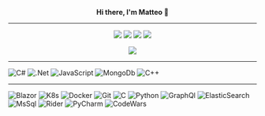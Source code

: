 <p align="center">
  <strong>Hi there, I'm Matteo 👋</strong>
</p>

---

<p align="center">
  <a href="https://linkedin.com/in/matteo-t-10124020"><img src="https://img.shields.io/badge/-Matteo%20Tosato-0077B5?style=flat&logo=Linkedin&logoColor=white" /></a>
  <a href="https://instagram.com/blualchemico"><img src="https://img.shields.io/badge/-@blualchemico-E4405F?style=flat&logo=Instagram&logoColor=white" /></a>
  <a href="https://www.pinterest.com/matteotosato"><img src="https://img.shields.io/badge/-@matteotosato-BD081C?style=flat&logo=Pinterest&logoColor=white" /></a>
  <a href="https://twitter.com/vishvamitra87"><img src="https://img.shields.io/badge/-@vishvamitra87-0077B5?style=flat&logo=Twitter&logoColor=white" /></a>
  
</p>

<p align="center">
  <a href="https://www.codewars.com/users/vishvamitra/completed" target"_blank"><img src="https://www.codewars.com/users/vishvamitra/badges/small" /></a>
</p>

---

![C#](https://img.shields.io/badge/-C%23-05122A?style=flat&logo=c-sharp&logoColor=green)
![.Net](https://img.shields.io/badge/-.NET-05122A?style=flat&logo=.net)
![JavaScript](https://img.shields.io/badge/-JavaScript-05122A?style=flat&logo=javascript)
![MongoDb](https://img.shields.io/badge/-MongoDb-05122A?style=flat&logo=mongodb)
![C++](https://img.shields.io/badge/-C++-05122A?style=flat&logo=C%2B%2B&logoColor=00599C)

---

![Blazor](https://img.shields.io/badge/-Blazor-05122A?style=flat&logo=blazor&logoColor=purple)
![K8s](https://img.shields.io/badge/-Kubernetes-05122A?style=flat&logo=kubernetes)
![Docker](https://img.shields.io/badge/-Docker-05122A?style=flat&logo=docker)
![Git](https://img.shields.io/badge/-Git-05122A?style=flat&logo=git)
![C](https://img.shields.io/badge/-C-05122A?style=flat&logo=C&logoColor=A8B9CC)
![Python](https://img.shields.io/badge/-Python-05122A?style=flat&logo=python)
![GraphQl](https://img.shields.io/badge/-GraphQl-05122A?style=flat&logo=graphql)
![ElasticSearch](https://img.shields.io/badge/-ElasticSearch-05122A?style=flat&logo=elasticsearch)
![MsSql](https://img.shields.io/badge/-Microsoft%20Sql%20Server-05122A?style=flat&logo=microsoft%20sql%20server)
![Rider](https://img.shields.io/badge/-Rider-05122A?style=flat&logo=rider)
![PyCharm](https://img.shields.io/badge/-PyCharm-05122A?style=flat&logo=pycharm)
![CodeWars](https://img.shields.io/badge/-CodeWars-05122A?style=flat&logo=codewars&logoColor=red)
